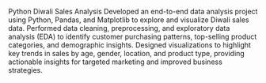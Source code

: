 Python Diwali Sales Analysis
Developed an end-to-end data analysis project using Python, Pandas, and Matplotlib to explore and visualize Diwali sales data. Performed data cleaning, preprocessing, and exploratory data analysis (EDA) to identify customer purchasing patterns, top-selling product categories, and demographic insights. Designed visualizations to highlight key trends in sales by age, gender, location, and product type, providing actionable insights for targeted marketing and improved business strategies.
